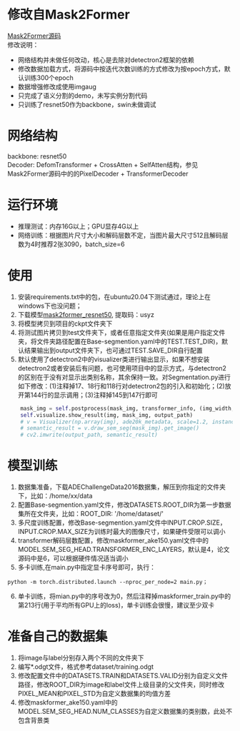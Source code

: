 # 修改自Mask2Former
[Mask2Former源码](https://github.com/facebookresearch/Mask2Former)\
修改说明：
* 网络结构并未做任何改动，核心是去除对detectron2框架的依赖
* 修改数据加载方式，将源码中按迭代次数训练的方式修改为按epoch方式，默认训练300个epoch
* 数据增强修改成使用imgaug
* 只完成了语义分割的demo，未写实例分割代码
* 只训练了resnet50作为backbone，swin未做调试

# 网络结构
backbone: resnet50\
Decoder: DefomTransformer + CrossAtten + SelfAtten结构，参见Mask2Former源码中的的PixelDecoder + TransformerDecoder

# 运行环境
* 推理测试：内存16G以上；GPU显存4G以上
* 网络训练：根据图片尺寸大小和解码层数不定，当图片最大尺寸512且解码层数为4时推荐2张3090，batch_size=6
# 使用
1. 安装requirements.txt中的包，在ubuntu20.04下测试通过，理论上在windows下也没问题；
2. 下载模型[mask2former_resnet50](https://pan.baidu.com/s/16EsPxfn0L9ZoF-YtNY5KwA), 提取码：usyz
3. 将模型拷贝到项目的ckpt文件夹下
4. 将测试图片拷贝到test文件夹下，或者任意指定文件夹(如果是用户指定文件夹，将文件夹路径配置在Base-segmention.yaml中的TEST.TEST_DIR)，默认结果输出到output文件夹下，也可通过TEST.SAVE_DIR自行配置
5. 默认使用了detectron2中的visualizer类进行输出显示，如果不想安装detectron2或者安装后有问题，也可使用项目中的显示方式，与detectron2的区别在于没有对显示出类别名称，其余保持一致。对Segmentation.py进行如下修改：(1)注释掉17、18行和118行对detectron2包的引入和初始化；(2)放开第144行的显示调用；(3)注释掉145到147行即可
```python
    mask_img = self.postprocess(mask_img, transformer_info, (img_width, img_height))
    self.visualize.show_result(img, mask_img, output_path)
    # v = Visualizer(np.array(img), ade20k_metadata, scale=1.2, instance_mode=ColorMode.IMAGE_BW)
    # semantic_result = v.draw_sem_seg(mask_img).get_image()
    # cv2.imwrite(output_path, semantic_result)     
```
[](output/output.png)

# 模型训练
1. 数据集准备，下载ADEChallengeData2016数据集，解压到你指定的文件夹下，比如：/home/xx/data
2. 配置Base-segmention.yaml文件，修改DATASETS.ROOT_DIR为第一步数据集所在文件夹，比如：ROOT_DIR: '/home/dataset/'
3. 多尺度训练配置，修改Base-segmention.yaml文件中INPUT.CROP.SIZE，INPUT.CROP.MAX_SIZE为训练时最大的图像尺寸，如果硬件受限可以调小
4. transformer解码层数配置，修改maskformer_ake150.yaml文件中的MODEL.SEM_SEG_HEAD.TRANSFORMER_ENC_LAYERS，默认是4，论文源码中是6，可以根据硬件情况适当调小
5. 多卡训练,在main.py中指定显卡序号即可，执行：
```
python -m torch.distributed.launch --nproc_per_node=2 main.py；
```
6. 单卡训练，将mian.py中的序号改为0，然后注释掉maskformer_train.py中的第213行(用于平均所有GPU上的loss)，单卡训练会很慢，建议至少双卡
# 准备自己的数据集
1. 将image与label分别存入两个不同的文件夹下
2. 编写*.odgt文件，格式参考dataset/training.odgt
3. 修改配置文件中的DATASETS.TRAIN和DATASETS.VALID分别为自定义文件路径，修改ROOT_DIR为image和label文件上级目录的父文件夹，同时修改PIXEL_MEAN和PIXEL_STD为自定义数据集的均值方差
4. 修改maskformer_ake150.yaml中的MODEL.SEM_SEG_HEAD.NUM_CLASSES为自定义数据集的类别数，此处不包含背景类
